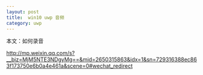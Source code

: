 ```yaml
---
layout: post
title:  win10 uwp 音频 
category: uwp 
---
```


本文：如何录音

<!--more-->

<div id="toc"></div>
<!-- csdn -->

http://mp.weixin.qq.com/s?__biz=MjM5NTE3NDgyMg==&mid=2650315863&idx=1&sn=729316388ec863f173750e6b0a4e461a&scene=0#wechat_redirect
